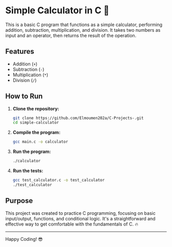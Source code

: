 # Simple Calculator in C 🧮

This is a basic C program that functions as a simple calculator, performing addition, subtraction, multiplication, and division. It takes two numbers as input and an operator, then returns the result of the operation.

## Features
- Addition (`+`)
- Subtraction (`-`)
- Multiplication (`*`)
- Division (`/`)

## How to Run

1. **Clone the repository:**
    ```bash
    git clone https://github.com/Elmoumen202a/C-Projects-.git
    cd simple-calculator
    ```

2. **Compile the program:**
    ```bash
    gcc main.c -o calculator
    ```

3. **Run the program:**
    ```bash
    ./calculator
    ```

4. **Run the tests:**
    ```bash
    gcc test_calculator.c -o test_calculator
    ./test_calculator
    ```


## Purpose
This project was created to practice C programming, focusing on basic input/output, functions, and conditional logic. It's a straightforward and effective way to get comfortable with the fundamentals of C. 🔥

---

Happy Coding! 😎


